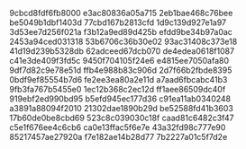 9cbcd8fdf6fb8000
e3ac80836a05a715
2eb1bae468c76bee
be5049b1dbf1403d
77cbd167b2813cfd
1d9c139d927e1a97
3d53ee7d256f021a
f3b12a9ed89d425b
efdd9be34b97a0ac
2453a94ced031318
53b6706c36b30e02
93ac31408c373e18
41d19d239b5328db
62adceed67dcb070
de4edea0618f1087
c41e3de409f3fd5c
9450f704105f24e6
e4815ee7050afa80
9df7d82c9e78e51d
ffb4e988b83c906d
2d7f66b2fbde8395
0bdf9ef85554b7d6
fe2ee3ea80a2e11d
a7aad6fbcabc41b3
9fb3fa767b5455e0
1ec12b368c2ec12d
ff1aee86509dc40f
919ebf2ed990bd95
b5efd945ec177d36
c91ea11ab0340248
a3891a88094f2010
21302dae1890b29d
be52588fd41b3603
17b60de0be8cbd69
523c8c039030c18f
caad81c6482c3f47
c5e1f676ee4c6cb6
ca0e13ffac5f6e7e
43a32fd98c777e90
85217457ae27920a
f7e182ae14b28d77
7b2227a01c5f7d2e
